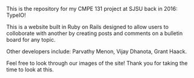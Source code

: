 This is the repository for my CMPE 131 project at SJSU back in 2016: TypeIO!

This is a website built in Ruby on Rails designed to allow users to colloborate with another by creating posts and comments on a bulletin board for any topic.

Other developers include: Parvathy Menon, Vijay Dhanota, Grant Haack.

Feel free to look through our images of the site! Thank you for taking the time to look at this.